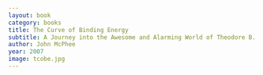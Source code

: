 ```yaml
---
layout: book
category: books
title: The Curve of Binding Energy
subtitle: A Journey into the Awesome and Alarming World of Theodore B. Taylor
author: John McPhee
year: 2007
image: tcobe.jpg
---
```

